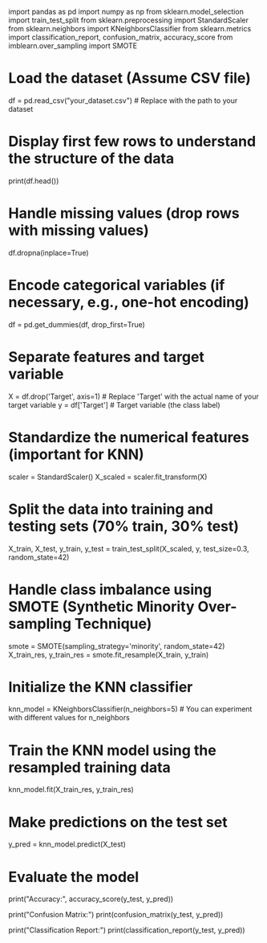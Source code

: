 import pandas as pd
import numpy as np
from sklearn.model_selection import train_test_split
from sklearn.preprocessing import StandardScaler
from sklearn.neighbors import KNeighborsClassifier
from sklearn.metrics import classification_report, confusion_matrix, accuracy_score
from imblearn.over_sampling import SMOTE

# Load the dataset (Assume CSV file)
df = pd.read_csv("your_dataset.csv")  # Replace with the path to your dataset

# Display first few rows to understand the structure of the data
print(df.head())

# Handle missing values (drop rows with missing values)
df.dropna(inplace=True)

# Encode categorical variables (if necessary, e.g., one-hot encoding)
df = pd.get_dummies(df, drop_first=True)

# Separate features and target variable
X = df.drop('Target', axis=1)  # Replace 'Target' with the actual name of your target variable
y = df['Target']  # Target variable (the class label)

# Standardize the numerical features (important for KNN)
scaler = StandardScaler()
X_scaled = scaler.fit_transform(X)

# Split the data into training and testing sets (70% train, 30% test)
X_train, X_test, y_train, y_test = train_test_split(X_scaled, y, test_size=0.3, random_state=42)

# Handle class imbalance using SMOTE (Synthetic Minority Over-sampling Technique)
smote = SMOTE(sampling_strategy='minority', random_state=42)
X_train_res, y_train_res = smote.fit_resample(X_train, y_train)

# Initialize the KNN classifier
knn_model = KNeighborsClassifier(n_neighbors=5)  # You can experiment with different values for n_neighbors

# Train the KNN model using the resampled training data
knn_model.fit(X_train_res, y_train_res)

# Make predictions on the test set
y_pred = knn_model.predict(X_test)

# Evaluate the model
print("Accuracy:", accuracy_score(y_test, y_pred))

print("Confusion Matrix:")
print(confusion_matrix(y_test, y_pred))

print("Classification Report:")
print(classification_report(y_test, y_pred))
